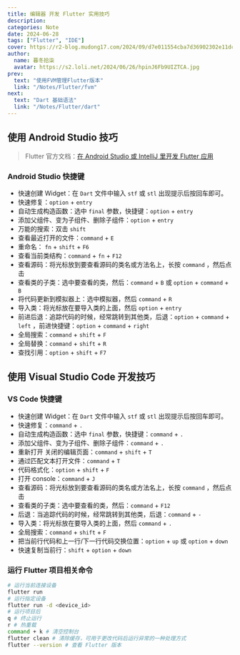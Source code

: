 ```yaml
---
title: 编辑器 开发 Flutter 实用技巧
description:
categories: Note
date: 2024-06-28
tags: ["Flutter", "IDE"]
cover: https://r2-blog.mudong17.com/2024/09/d7e011554cba7d36902302e11dcc609c.jfif
author:
  name: 暮冬拾柒
  avatar: https://s2.loli.net/2024/06/26/hpinJ6Fb9UIZTCA.jpg
prev:
  text: "使用FVM管理Flutter版本"
  link: "/Notes/Flutter/fvm"
next:
  text: "Dart 基础语法"
  link: "/Notes/Flutter/dart"
---
```


## 使用 Android Studio 技巧

> Flutter 官方文档：[在 Android Studio 或 IntelliJ 里开发 Flutter 应用](https://docs.flutter.cn/tools/android-studio)

### Android Studio 快捷键

- 快速创建 Widget：在 `Dart` 文件中输入 `stf` 或 `stl` 出现提示后按回车即可。
- 快速修复：`option` + `entry`
- 自动生成构造函数：选中 `final` 参数，快捷键：`option` + `entry`
- 添加父组件、变为子组件、删除子组件：`option` + `entry`
- 万能的搜索：双击 `shift`
- 查看最近打开的文件：`command` + `E`
- 重命名： `fn` + `shift` + `F6`
- 查看当前类结构：`command` + `fn` + `F12`
- 查看源码：将光标放到要查看源码的类名或方法名上，长按 `command` ，然后点击
- 查看类的子类：选中要查看的类，然后：`command` + `B` 或 `option` + `command` + `B`
- 将代码更新到模拟器上：选中模拟器，然后 `command` + `R`
- 导入类：将光标放在要导入类的上面，然后 `option` + `entry`
- 前进后退：追踪代码的时候，经常跳转到其他类，后退：`option` + `command` + `left` ，前进快捷键：`option` + `command` + `right`
- 全局搜索：`command` + `shift` + `F`
- 全局替换：`command` + `shift` + `R`
- 查找引用：`option` + `shift` + `F7`

## 使用 Visual Studio Code 开发技巧

### VS Code 快捷键

- 快速创建 Widget：在 `Dart` 文件中输入 `stf` 或 `stl` 出现提示后按回车即可。
- 快速修复：`command` + `.`
- 自动生成构造函数：选中 `final` 参数，快捷键：`command` + `.`
- 添加父组件、变为子组件、删除子组件：`command` + `.`
- 重新打开 关闭的编辑页面：`command` + `shift` + `T`
- 通过匹配文本打开文件：`command` + `T`
- 代码格式化：`option` + `shift` + `F`
- 打开 console：`command` + `J`
- 查看源码：将光标放到要查看源码的类名或方法名上，长按 `command` ，然后点击
- 查看类的子类：选中要查看的类，然后：`command` + `F12`
- 后退：当追踪代码的时候，经常跳转到其他类，后退：`command` + `-`
- 导入类：将光标放在要导入类的上面，然后 `command` + `.`
- 全局搜索：`command` + `shift` + `F`
- 把当前行代码和上一行/下一行代码交换位置：`option` + `up` 或 `option` + `down`
- 快速复制当前行：`shift` + `option` + `down`

### 运行 Flutter 项目相关命令

```bash
# 运行当前连接设备
flutter run
# 运行指定设备
flutter run -d <device_id>
# 运行项目后
q # 终止运行
r # 热重载
command + k # 清空控制台
flutter clean # 清除缓存，可用于更改代码后运行异常的一种处理方式
flutter --version # 查看 Flutter 版本

```
